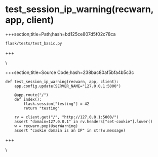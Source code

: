 



# test_session_ip_warning(recwarn, app, client)
  
+++section;title=Path;hash=bd125ce807d5f02c78ca

`flask/tests/test_basic.py`
  
+++

\
  
+++section;title=Source Code;hash=238bac80af5bfa4b5c3c
```
def test_session_ip_warning(recwarn, app, client):
    app.config.update(SERVER_NAME="127.0.0.1:5000")

    @app.route("/")
    def index():
        flask.session["testing"] = 42
        return "testing"

    rv = client.get("/", "http://127.0.0.1:5000/")
    assert "domain=127.0.0.1" in rv.headers["set-cookie"].lower()
    w = recwarn.pop(UserWarning)
    assert "cookie domain is an IP" in str(w.message)
```  
+++

\
